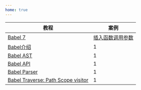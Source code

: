 ```yaml
---
home: true
---
```


| 教程 | 案例 |
| -- | -- |
| [Babel 7](/babel/babel7.html) | [插入函数调用参数](/babel/004_demo_insert_params.html) |
| [Babel介绍](/babel/001_babel_introduce.html) | 1 |
| [Babel AST](/babel/002_babel_ast.html) | 1 |
| [Babel API](/babel/003_babel_api.html) | 1 |
| [Babel Parser](/babel/005_history_of_js_parser.html) | 1 |
| [Babel Traverse: Path Scope visitor](/babel/006_traverse_path_scope_visitor.html) | 1 |


